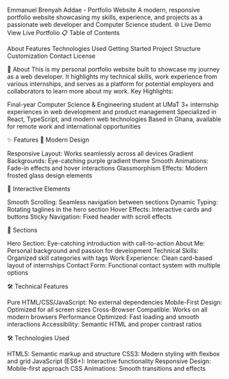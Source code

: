 Emmanuel Brenyah Addae - Portfolio Website
A modern, responsive portfolio website showcasing my skills, experience, and projects as a passionate web developer and Computer Science student.
🌐 Live Demo
View Live Portfolio <!-- Replace with your actual URL -->
📋 Table of Contents

About
Features
Technologies Used
Getting Started
Project Structure
Customization
Contact
License

🎯 About
This is my personal portfolio website built to showcase my journey as a web developer. It highlights my technical skills, work experience from various internships, and serves as a platform for potential employers and collaborators to learn more about my work.
Key Highlights:

Final-year Computer Science & Engineering student at UMaT
3+ internship experiences in web development and product management
Specialized in React, TypeScript, and modern web technologies
Based in Ghana, available for remote work and international opportunities

✨ Features
🎨 Modern Design

Responsive Layout: Works seamlessly across all devices
Gradient Backgrounds: Eye-catching purple gradient theme
Smooth Animations: Fade-in effects and hover interactions
Glassmorphism Effects: Modern frosted glass design elements

🚀 Interactive Elements

Smooth Scrolling: Seamless navigation between sections
Dynamic Typing: Rotating taglines in the hero section
Hover Effects: Interactive cards and buttons
Sticky Navigation: Fixed header with scroll effects

📱 Sections

Hero Section: Eye-catching introduction with call-to-action
About Me: Personal background and passion for development
Technical Skills: Organized skill categories with tags
Work Experience: Clean card-based layout of internships
Contact Form: Functional contact system with multiple options

🛠️ Technical Features

Pure HTML/CSS/JavaScript: No external dependencies
Mobile-First Design: Optimized for all screen sizes
Cross-Browser Compatible: Works on all modern browsers
Performance Optimized: Fast loading and smooth interactions
Accessibility: Semantic HTML and proper contrast ratios

🛠️ Technologies Used

HTML5: Semantic markup and structure
CSS3: Modern styling with flexbox and grid
JavaScript (ES6+): Interactive functionality
Responsive Design: Mobile-first approach
CSS Animations: Smooth transitions and effects
